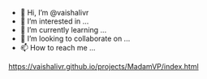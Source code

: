 - 👋 Hi, I’m @vaishalivr
- 👀 I’m interested in ...
- 🌱 I’m currently learning ...
- 💞️ I’m looking to collaborate on ...
- 📫 How to reach me ...

https://vaishalivr.github.io/projects/MadamVP/index.html
<!---
vaishalivr/vaishalivr is a ✨ special ✨ repository because its `README.md` (this file) appears on your GitHub profile.
You can click the Preview link to take a look at your changes.
--->

